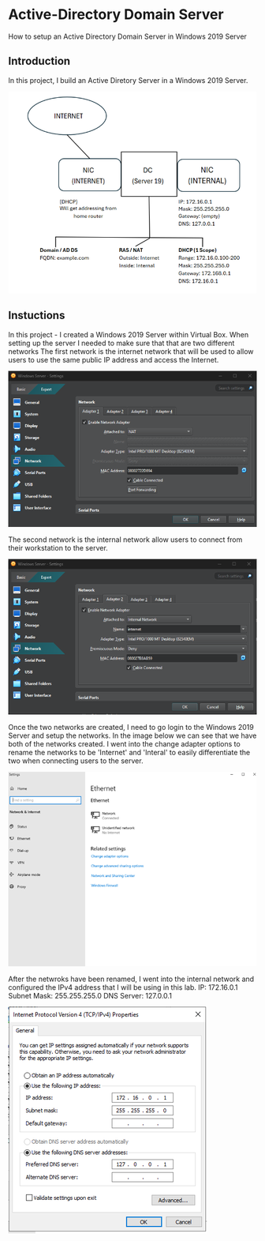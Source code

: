 # Active-Directory Domain Server
How to setup an Active Directory Domain Server in Windows 2019 Server

## Introduction

In this project, I build an Active Diretory Server in a Windows 2019 Server.

![image](https://github.com/seanmarqueling/Active-Directory/blob/main/0.%20Direction.png?raw=true)

## Instuctions

In this project - I created a Windows 2019 Server within Virtual Box. When setting up the server I needed to make sure that that are two different networks
The first network is the internet network that will be used to allow users to use the same public IP address and access the Internet.

![image](https://github.com/seanmarqueling/Active-Directory/blob/main/1.%20NAT.png?raw=true)

The second network is the internal network allow users to connect from their workstation to the server.

![image](https://github.com/seanmarqueling/Active-Directory/blob/main/2.%20Internet.png?raw=true)

Once the two networks are created, I need to go login to the Windows 2019 Server and setup the networks. In the image below we can see that we have both of the networks created. I went into the
change adapter options to rename the networks to be 'Internet' and 'Interal' to easily differentiate the two when connecting users to the server. 

![image](https://github.com/seanmarqueling/Active-Directory/blob/main/1.%20Network.png?raw=true)

After the netwroks have been renamed, I went into the internal network and configured the IPv4 address that I will be using in this lab. 
IP: 172.16.0.1
Subnet Mask: 255.255.255.0
DNS Server: 127.0.0.1

![image](https://github.com/seanmarqueling/Active-Directory/blob/main/33.png?raw=true)
